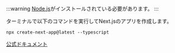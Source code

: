 :::warning
[Node.js](https://nodejs.org/ja/)がインストールされている必要があります。
:::

ターミナルで以下のコマンドを実行してNext.jsのアプリを作成します。

```bash:ターミナル
npx create-next-app@latest --typescript
```

[公式ドキュメント](https://nextjs.org/docs/getting-started#setup)